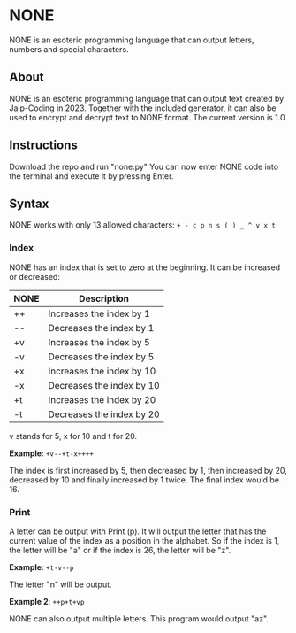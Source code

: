 # NONE
NONE is an esoteric programming language that can output letters, numbers and special characters.

## About
NONE is an esoteric programming language that can output text created by Jaip-Coding in 2023. Together with the included generator, it can also be used to encrypt and decrypt text to NONE format. The current version is 1.0

## Instructions
Download the repo and run "none.py" You can now enter NONE code into the terminal and execute it by pressing Enter.

## Syntax
NONE works with only 13 allowed characters: ```+ - c p n s ( ) _ ^ v x t```

### Index
NONE has an index that is set to zero at the beginning. It can be increased or decreased:

| NONE  | Description |
| ------------- | ------------- |
| ++  | Increases the index by 1 |
| --  | Decreases the index by 1 |
| +v  | Increases the index by 5 |
| -v  | Decreases the index by 5 |
| +x  | Increases the index by 10 |
| -x  | Decreases the index by 10 |
| +t  | Increases the index by 20 |
| -t  | Decreases the index by 20 |

v stands for 5, x for 10 and t for 20.

**Example**: ```+v--+t-x++++``` 

The index is first increased by 5, then decreased by 1, then increased by 20, decreased by 10 and finally increased by 1 twice. The final index would be 16.

### Print
A letter can be output with Print (p). It will output the letter that has the current value of the index as a position in the alphabet. So if the index is 1, the letter will be "a" or if the index is 26, the letter will be "z".

**Example**: ```+t-v--p```

The letter "n" will be output.

**Example 2**: ```++p+t+vp```

NONE can also output multiple letters. This program would output "az".
